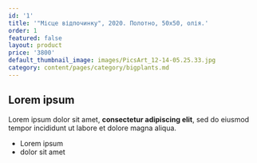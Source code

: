 ```yaml
---
id: '1'
title: '"Місце відпочинку", 2020. Полотно, 50х50, олія.'
order: 1
featured: false
layout: product
price: '3800'
default_thumbnail_image: images/PicsArt_12-14-05.25.33.jpg
category: content/pages/category/bigplants.md
---
```

## Lorem ipsum

Lorem ipsum dolor sit amet, **consectetur adipiscing elit**, sed do eiusmod tempor incididunt ut labore et dolore magna aliqua.

- Lorem ipsum
- dolor sit amet